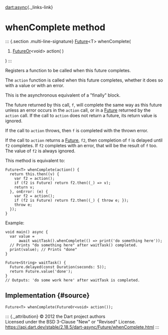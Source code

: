 [dart:async](../../dart-async/dart-async-library){._links-link}

whenComplete method
===================

::: {.section .multi-line-signature}
[Future](../future-class)\<T\> whenComplete(

1.  [FutureOr](../futureor-class)\<void\> action( )

)
:::

Registers a function to be called when this future completes.

The `action` function is called when this future completes, whether it
does so with a value or with an error.

This is the asynchronous equivalent of a \"finally\" block.

The future returned by this call, `f`, will complete the same way as
this future unless an error occurs in the `action` call, or in a
[Future](../future-class) returned by the `action` call. If the call to
`action` does not return a future, its return value is ignored.

If the call to `action` throws, then `f` is completed with the thrown
error.

If the call to `action` returns a [Future](../future-class), `f2`, then
completion of `f` is delayed until `f2` completes. If `f2` completes
with an error, that will be the result of `f` too. The value of `f2` is
always ignored.

This method is equivalent to:

``` {.language-dart data-language="dart"}
Future<T> whenComplete(action() {
  return this.then((v) {
    var f2 = action();
    if (f2 is Future) return f2.then((_) => v);
    return v;
  }, onError: (e) {
    var f2 = action();
    if (f2 is Future) return f2.then((_) { throw e; });
    throw e;
  });
}
```

Example:

``` {.language-dart data-language="dart"}
void main() async {
  var value =
      await waitTask().whenComplete(() => print('do something here'));
  // Prints "do something here" after waitTask() completed.
  print(value); // Prints "done"
}

Future<String> waitTask() {
  Future.delayed(const Duration(seconds: 5));
  return Future.value('done');
}
// Outputs: 'do some work here' after waitTask is completed.
```

Implementation {#source}
--------------

``` {.language-dart data-language="dart"}
Future<T> whenComplete(FutureOr<void> action());
```

::: {._attribution}
© 2012 the Dart project authors\
Licensed under the BSD 3-Clause \"New\" or \"Revised\" License.\
<https://api.dart.dev/stable/2.18.5/dart-async/Future/whenComplete.html>
:::
